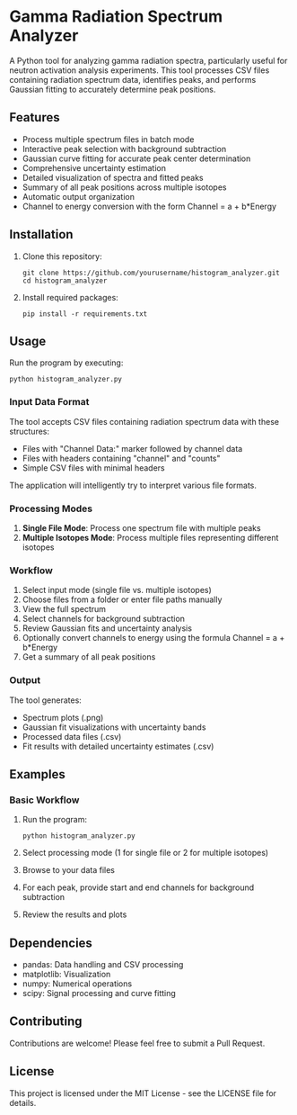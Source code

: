 # Gamma Radiation Spectrum Analyzer

A Python tool for analyzing gamma radiation spectra, particularly useful for neutron activation analysis experiments. This tool processes CSV files containing radiation spectrum data, identifies peaks, and performs Gaussian fitting to accurately determine peak positions.

## Features

- Process multiple spectrum files in batch mode
- Interactive peak selection with background subtraction
- Gaussian curve fitting for accurate peak center determination
- Comprehensive uncertainty estimation
- Detailed visualization of spectra and fitted peaks
- Summary of all peak positions across multiple isotopes
- Automatic output organization
- Channel to energy conversion with the form Channel = a + b*Energy

## Installation

1. Clone this repository:
   ```
   git clone https://github.com/yourusername/histogram_analyzer.git
   cd histogram_analyzer
   ```

2. Install required packages:
   ```
   pip install -r requirements.txt
   ```

## Usage

Run the program by executing:

```
python histogram_analyzer.py
```

### Input Data Format

The tool accepts CSV files containing radiation spectrum data with these structures:
- Files with "Channel Data:" marker followed by channel data
- Files with headers containing "channel" and "counts"
- Simple CSV files with minimal headers

The application will intelligently try to interpret various file formats.

### Processing Modes

1. **Single File Mode**: Process one spectrum file with multiple peaks
2. **Multiple Isotopes Mode**: Process multiple files representing different isotopes

### Workflow

1. Select input mode (single file vs. multiple isotopes)
2. Choose files from a folder or enter file paths manually
3. View the full spectrum
4. Select channels for background subtraction
5. Review Gaussian fits and uncertainty analysis
6. Optionally convert channels to energy using the formula Channel = a + b*Energy
7. Get a summary of all peak positions

### Output

The tool generates:
- Spectrum plots (.png)
- Gaussian fit visualizations with uncertainty bands
- Processed data files (.csv)
- Fit results with detailed uncertainty estimates (.csv)

## Examples

### Basic Workflow

1. Run the program:
   ```
   python histogram_analyzer.py
   ```

2. Select processing mode (1 for single file or 2 for multiple isotopes)

3. Browse to your data files

4. For each peak, provide start and end channels for background subtraction

5. Review the results and plots

## Dependencies

- pandas: Data handling and CSV processing
- matplotlib: Visualization
- numpy: Numerical operations
- scipy: Signal processing and curve fitting

## Contributing

Contributions are welcome! Please feel free to submit a Pull Request.

## License

This project is licensed under the MIT License - see the LICENSE file for details.